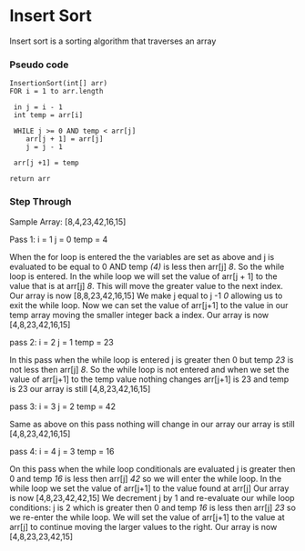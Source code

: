 # Insert Sort
 Insert sort is a sorting algorithm that traverses an array 
 
 ### Pseudo code
    InsertionSort(int[] arr)
    FOR i = 1 to arr.length
 
     in j = i - 1
     int temp = arr[i]
     
     WHILE j >= 0 AND temp < arr[j]
        arr[j + 1] = arr[j]
        j = j - 1
        
     arr[j +1] = temp
 
    return arr
 
 ### Step Through
 Sample Array: [8,4,23,42,16,15]
 
 Pass 1:
 i = 1
 j = 0
 temp = 4
 
 When the for loop is entered the the variables are set as above and j is evaluated
 to be equal to 0 AND temp *(4)* is less then arr[j] *8*. So the
 while loop is entered. 
 In the while loop we will set the value of arr[j + 1] to the value that is at arr[j] *8*.
 This will move the greater value to the next index.
 Our array is now [8,8,23,42,16,15]
 We make j equal to j -1 *0* allowing us to exit the while loop.
 Now we can set the value of arr[j+1] to the value in our temp array moving the smaller integer back a
 index. Our array is now [4,8,23,42,16,15]
 
 pass 2:
 i = 2
 j = 1
 temp = 23
 
 In this pass when the while loop is entered j is greater then 0 but temp *23* is not less then arr[j] *8*.
 So the while loop is not entered and when we set the value of arr[j+1] to the temp value nothing changes
 arr[j+1] is 23 and temp is 23
 our array is still [4,8,23,42,16,15]
 
 pass 3:
 i = 3
 j = 2
 temp = 42
 
 Same as above on this pass nothing will change in our array 
 our array is still [4,8,23,42,16,15]
 
 pass 4:
 i = 4
 j = 3
 temp = 16
 
 On this pass when the while loop conditionals are evaluated j is greater then 0 and temp *16* is less
 then arr[j] *42* so we will enter the while loop.
 In the while loop we set the value of arr[j+1] to the value found at arr[j]
 Our array is now [4,8,23,42,42,15]
 We decrement j by 1 and re-evaluate our while loop conditions: j is 2 which is greater then 0 and 
 temp *16* is less then arr[j] *23* so we re-enter the while loop.
 We will set the value of arr[j+1] to the value at arr[j] to continue moving the larger values to the right.
 Our array is now [4,8,23,23,42,15]
 
   
 
 
 
 
 
 